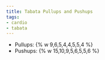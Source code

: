 ```yaml
---
title: Tabata Pullups and Pushups
tags:
- cardio
- tabata
---
```


- Pullups: {% w 9,6,5,4,4,5,5,4 %}
- Pushups: {% w 15,10,9,5,6,5,5,6 %}
